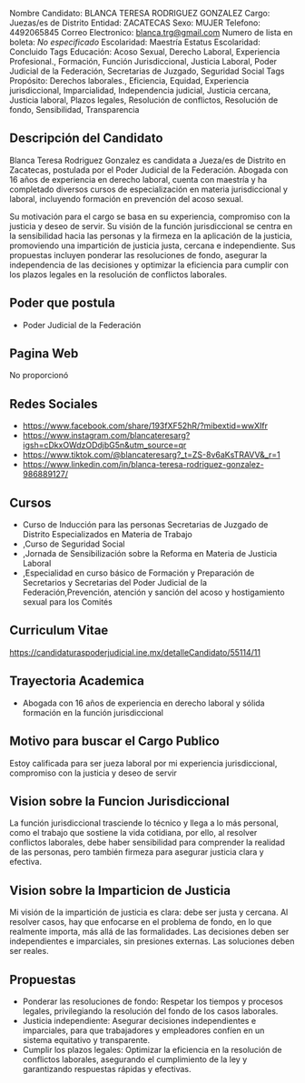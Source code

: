Nombre Candidato: BLANCA TERESA RODRIGUEZ GONZALEZ
Cargo: Juezas/es de Distrito
Entidad: ZACATECAS
Sexo: MUJER
Telefono: 4492065845
Correo Electronico: blanca.trg@gmail.com
Numero de lista en boleta: *No especificado*
Escolaridad: Maestría
Estatus Escolaridad: Concluido
Tags Educación: Acoso Sexual, Derecho Laboral, Experiencia Profesional., Formación, Función Jurisdiccional, Justicia Laboral, Poder Judicial de la Federación, Secretarias de Juzgado, Seguridad Social
Tags Propósito: Derechos laborales., Eficiencia, Equidad, Experiencia jurisdiccional, Imparcialidad, Independencia judicial, Justicia cercana, Justicia laboral, Plazos legales, Resolución de conflictos, Resolución de fondo, Sensibilidad, Transparencia


## Descripción del Candidato 

Blanca Teresa Rodriguez Gonzalez es candidata a Jueza/es de Distrito en Zacatecas, postulada por el Poder Judicial de la Federación. Abogada con 16 años de experiencia en derecho laboral, cuenta con maestría y ha completado diversos cursos de especialización en materia jurisdiccional y laboral, incluyendo formación en prevención del acoso sexual.

Su motivación para el cargo se basa en su experiencia, compromiso con la justicia y deseo de servir. Su visión de la función jurisdiccional se centra en la sensibilidad hacia las personas y la firmeza en la aplicación de la justicia, promoviendo una impartición de justicia justa, cercana e independiente. Sus propuestas incluyen ponderar las resoluciones de fondo, asegurar la independencia de las decisiones y optimizar la eficiencia para cumplir con los plazos legales en la resolución de conflictos laborales.


## Poder que postula

- Poder Judicial de la Federación


## Pagina Web

No proporcionó


## Redes Sociales

- https://www.facebook.com/share/193fXF52hR/?mibextid=wwXIfr
- https://www.instagram.com/blancateresarg?igsh=cDkxOWdzODdjbG5n&utm_source=qr
- https://www.tiktok.com/@blancateresarg?_t=ZS-8v6aKsTRAVV&_r=1
- https://www.linkedin.com/in/blanca-teresa-rodriguez-gonzalez-986889127/


## Cursos

- Curso de Inducción para las personas Secretarias de Juzgado de Distrito Especializados en Materia de Trabajo
- ,Curso de Seguridad Social
- ,Jornada de Sensibilización sobre la Reforma en Materia de Justicia Laboral
- ,Especialidad en curso básico de Formación y Preparación de Secretarios y Secretarias del Poder Judicial de la Federación,Prevención, atención y sanción del acoso y hostigamiento sexual para los Comités


## Curriculum Vitae

https://candidaturaspoderjudicial.ine.mx/detalleCandidato/55114/11


## Trayectoria Academica

- Abogada con 16 años de experiencia en derecho laboral y sólida formación en la función jurisdiccional


## Motivo para buscar el Cargo Publico

Estoy calificada para ser jueza laboral por mi experiencia jurisdiccional, compromiso con la justicia y deseo de servir


## Vision sobre la Funcion Jurisdiccional

La función jurisdiccional trasciende lo técnico y llega a lo más personal, como el trabajo que sostiene la vida cotidiana, por ello, al resolver conflictos laborales, debe haber sensibilidad para comprender la realidad de las personas, pero también firmeza para asegurar justicia clara y efectiva.


## Vision sobre la Imparticion de Justicia

Mi visión de la impartición de justicia es clara: debe ser justa y cercana. Al resolver casos, hay que enfocarse en el problema de fondo, en lo que realmente importa, más allá de las formalidades. Las decisiones deben ser independientes e imparciales, sin presiones externas. Las soluciones deben ser reales.


## Propuestas

- Ponderar las resoluciones de fondo: Respetar los tiempos y procesos legales, privilegiando la resolución del fondo de los casos laborales.
- Justicia independiente: Asegurar decisiones independientes e imparciales, para que trabajadores y empleadores confíen en un sistema equitativo y transparente.
- Cumplir los plazos legales: Optimizar la eficiencia en la resolución de conflictos laborales, asegurando el cumplimiento de la ley y garantizando respuestas rápidas y efectivas.

